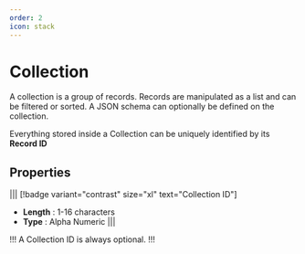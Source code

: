 ```yaml
---
order: 2
icon: stack
---
```


# Collection

A collection is a group of records. Records are manipulated as a list and can be filtered or sorted. A JSON schema can optionally be defined on the collection.

Everything stored inside a Collection can be uniquely identified by its **Record ID**

## Properties

||| [!badge variant="contrast" size="xl" text="Collection ID"]

- **Length** : 1-16 characters
- **Type** : Alpha Numeric
  |||

!!!
A Collection ID is always optional.
!!!
